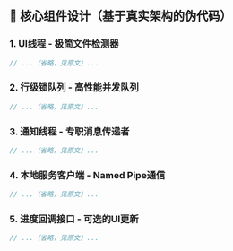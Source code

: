 ## 🔧 核心组件设计（基于真实架构的伪代码）

### 1. UI线程 - 极简文件检测器

```cpp
// ...（省略，见原文）...
```

### 2. 行级锁队列 - 高性能并发队列

```cpp
// ...（省略，见原文）...
```

### 3. 通知线程 - 专职消息传递者

```cpp
// ...（省略，见原文）...
```

### 4. 本地服务客户端 - Named Pipe通信

```cpp
// ...（省略，见原文）...
```

### 5. 进度回调接口 - 可选的UI更新

```cpp
// ...（省略，见原文）...
```
